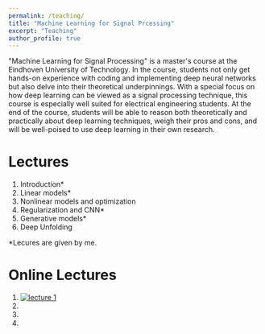 ```yaml
---
permalink: /teaching/
title: "Machine Learning for Signal Prcessing"
excerpt: "Teaching"
author_profile: true
---
```


"Machine Learning for Signal Processing" is a master's course at the Eindhoven University of Technology. In the course, students not only get hands-on experience with coding and implementing deep neural networks but also delve into their theoretical underpinnings. With a special focus on how deep learning can be viewed as a signal processing technique, this course is especially well suited for electrical engineering students. At the end of the course, students will be able to reason both theoretically and practically about deep learning techniques, weigh their pros and cons, and will be well-poised to use deep learning in their own research. 

Lectures
======
1. Introduction*
2. Linear models*
3. Nonlinear models and optimization
4. Regularization and CNN*
5. Generative models*
6. Deep Unfolding

*Lecures are given by me.

Online Lectures
======
1. [![lecture 1](/images/500x300.png "lecture 1")](https://www.youtube.com/watch?v=s8o03UGp200&t=32s)
2. 
3. 
4. 